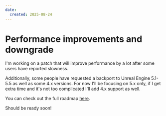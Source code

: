 ```yaml
---
date:
  created: 2025-08-24
---
```


# Performance improvements and downgrade

I'm working on a patch that will improve performance by a lot after some users have reported slowness.

Additionally, some people have requested a backport to Unreal Engine 5.1-5.5 as well as some 4.x versions.
For now I'll be focusing on 5.x only, if I get extra time and it's not too complicated I'll add 4.x support as well.

You can check out the full roadmap [here](/autoblend/features).

Should be ready soon!